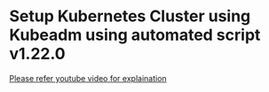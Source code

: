 
<h1>Setup Kubernetes Cluster using Kubeadm using automated script v1.22.0</h1>


<a href="https://www.youtube.com/watch?v=JJbUNRGoxmk&t=75s" >Please refer youtube video for explaination </a>